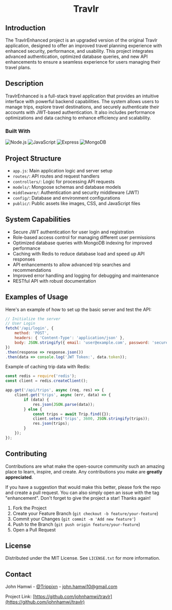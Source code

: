 <!-- HEADER: Title of the project -->
<h1 align="center">Travlr</h1>

<!-- INTRODUCTION: Brief introduction about the project, its inspiration, and purpose -->
## Introduction
The TravlrEnhanced project is an upgraded version of the original Travlr application, designed to offer an improved travel planning experience with enhanced security, performance, and usability. This project integrates advanced authentication, optimized database queries, and new API enhancements to ensure a seamless experience for users managing their travel plans.

<!-- DESCRIPTION: Detailed description of the project, its features, and functionalities -->
## Description
TravlrEnhanced is a full-stack travel application that provides an intuitive interface with powerful backend capabilities. The system allows users to manage trips, explore travel destinations, and securely authenticate their accounts with JWT-based authentication. It also includes performance optimizations and data caching to enhance efficiency and scalability.

<!-- BUILT WITH: Technologies and tools used in the project -->
### Built With
![Node.js](https://img.shields.io/badge/Node.js-339933.svg?style=for-the-badge&logo=node.js&logoColor=white)
![JavaScript](https://img.shields.io/badge/JavaScript-FFD700.svg?style=for-the-badge&logo=javascript&logoColor=black)
![Express](https://img.shields.io/badge/Express-000000.svg?style=for-the-badge&logo=express&logoColor=white)
![MongoDB](https://img.shields.io/badge/MongoDB-47A248.svg?style=for-the-badge&logo=mongodb&logoColor=white)

<!-- PROJECT STRUCTURE: Overview of the project's structure and main components -->
## Project Structure
- `app.js`: Main application logic and server setup
- `routes/`: API routes and request handlers
- `controllers/`: Logic for processing API requests
- `models/`: Mongoose schemas and database models
- `middleware/`: Authentication and security middleware (JWT)
- `config/`: Database and environment configurations
- `public/`: Public assets like images, CSS, and JavaScript files

<!-- SYSTEM CAPABILITIES: A list of features and capabilities of the project -->
## System Capabilities
- Secure JWT authentication for user login and registration
- Role-based access control for managing different user permissions
- Optimized database queries with MongoDB indexing for improved performance
- Caching with Redis to reduce database load and speed up API responses
- API enhancements to allow advanced trip searches and recommendations
- Improved error handling and logging for debugging and maintenance
- RESTful API with robust documentation
  
<!-- EXAMPLES OF USAGE: Examples showing how to use the project -->
## Examples of Usage
Here's an example of how to set up the basic server and test the API:

```javascript
// Initialize the server
// User Login
fetch('/api/login', {
    method: 'POST',
    headers: { 'Content-Type': 'application/json' },
    body: JSON.stringify({ email: 'user@example.com', password: 'securepassword' })
})
.then(response => response.json())
.then(data => console.log('JWT Token:', data.token));
```

Example of caching trip data with Redis:
```javascript
const redis = require('redis');
const client = redis.createClient();

app.get('/api/trips', async (req, res) => {
    client.get('trips', async (err, data) => {
        if (data) {
            res.json(JSON.parse(data));
        } else {
            const trips = await Trip.find({});
            client.setex('trips', 3600, JSON.stringify(trips));
            res.json(trips);
        }
    });
});
```

<!-- CONTRIBUTING: Guidelines for contributing to the project -->
## Contributing
Contributions are what make the open-source community such an amazing place to learn, inspire, and create. Any contributions you make are **greatly appreciated**.

If you have a suggestion that would make this better, please fork the repo and create a pull request. You can also simply open an issue with the tag "enhancement".
Don't forget to give the project a star! Thanks again!

1. Fork the Project
2. Create your Feature Branch (`git checkout -b feature/your-feature`)
3. Commit your Changes (`git commit -m 'Add new feature'`)
4. Push to the Branch (`git push origin feature/your-feature`)
5. Open a Pull Request


<!-- LICENSE: Information about the project's license -->
## License
Distributed under the MIT License. See `LICENSE.txt` for more information.

<!-- CONTACT: Contact information for the project maintainer -->
## Contact
John Hamwi - [@Trippixn](https://twitter.com/trippixn) - john.hamwi10@gmail.com

Project Link: [https://github.com/johnhamwi/travlr](https://github.com/johnhamwi/travlr)
